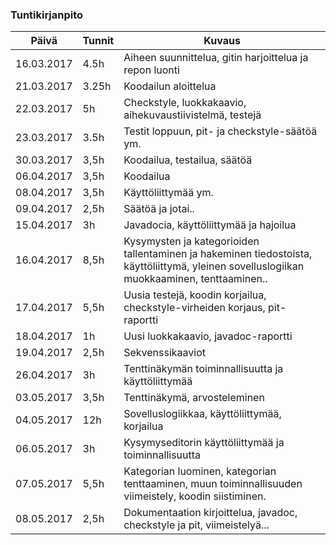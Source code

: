 ﻿### Tuntikirjanpito
Päivä | Tunnit | Kuvaus
--------------- | ----- | ------
16.03.2017 | 4.5h | Aiheen suunnittelua, gitin harjoittelua ja repon luonti
21.03.2017 | 3.25h | Koodailun aloittelua
22.03.2017 | 5h | Checkstyle, luokkakaavio, aihekuvaustiivistelmä, testejä
23.03.2017 | 3.5h | Testit loppuun, pit- ja checkstyle-säätöä ym.
30.03.2017 | 3,5h | Koodailua, testailua, säätöä
06.04.2017 | 3,5h | Koodailua
08.04.2017 | 3,5h | Käyttöliittymää ym.
09.04.2017 | 2,5h | Säätöä ja jotai..
15.04.2017 | 3h | Javadocia, käyttöliittymää ja hajoilua
16.04.2017 | 8,5h | Kysymysten ja kategorioiden tallentaminen ja hakeminen tiedostoista, käyttöliittymä, yleinen sovelluslogiikan muokkaaminen, tenttaaminen..
17.04.2017 | 5,5h | Uusia testejä, koodin korjailua, checkstyle-virheiden korjaus, pit-raportti
18.04.2017 | 1h | Uusi luokkakaavio, javadoc-raportti
19.04.2017 | 2,5h | Sekvenssikaaviot
26.04.2017 | 3h | Tenttinäkymän toiminnallisuutta ja käyttöliittymää
03.05.2017 | 3,5h | Tenttinäkymä, arvosteleminen
04.05.2017 | 12h | Sovelluslogiikkaa, käyttöliittymää, korjailua 
06.05.2017 | 3h | Kysymyseditorin käyttöliittymää ja toiminnallisuutta
07.05.2017 | 5,5h | Kategorian luominen, kategorian tenttaaminen, muun toiminnallisuuden viimeistely, koodin siistiminen.
08.05.2017 | 2,5h | Dokumentaation kirjoittelua, javadoc, checkstyle ja pit, viimeistelyä...

